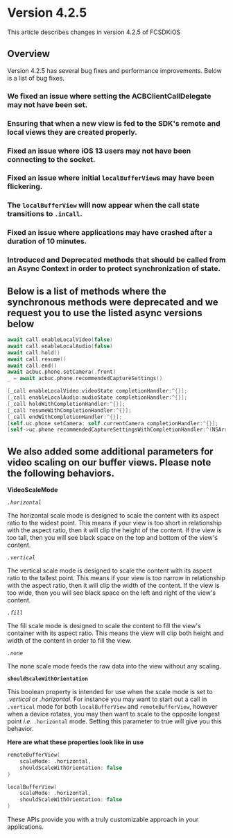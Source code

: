 # Version 4.2.5

This article describes changes in version 4.2.5 of FCSDKiOS

## Overview

Version 4.2.5 has several bug fixes and performance improvements. Below is a list of bug fixes.

### We fixed an issue where setting the ACBClientCallDelegate may not have been set.

### Ensuring that when a new view is fed to the SDK's remote and local views they are created properly.

### Fixed an issue where iOS 13 users may not have been connecting to the socket.

### Fixed an issue where initial `localBufferView`s may have been flickering.

### The `localBufferView` will now appear when the call state transitions to `.inCall`.

### Fixed an issue where applications may have crashed after a duration of 10 minutes. 

### Introduced and Deprecated methods that should be called from an Async Context in order to protect synchronization of state.

## Below is a list of methods where the synchronous methods were deprecated and we request you to use the listed async versions below

```swift
await call.enableLocalVideo(false)
await call.enableLocalAudio(false)
await call.hold()
await call.resume()
await call.end()
await acbuc.phone.setCamera(.front)
_ = await acbuc.phone.recommendedCaptureSettings()
```

```objective-c
[_call enableLocalVideo:videoState completionHandler:^{}];
[_call enableLocalAudio:audioState completionHandler:^{}];
[_call holdWithCompletionHandler:^{}];
[_call resumeWithCompletionHandler:^{}];
[_call endWithCompletionHandler:^{}];
[self.uc.phone setCamera: self.currentCamera completionHandler:^{}];
[self->uc.phone recommendedCaptureSettingsWithCompletionHandler:^(NSArray<ACBVideoCaptureSetting*>* recCaptureSettings) {}];
```

## We also added some additional parameters for video scaling on our buffer views. Please note the following behaviors.

**VideoScaleMode**

*`.horizontal`*

The horizontal scale mode is designed to scale the content with its aspect ratio to the widest point. This means if your view is too short in relationship with the aspect ratio, then it will clip the height of the content. If the view is too tall, then you will see black space on the top and bottom of the view's content. 

*`.vertical`*

The vertical scale mode is designed to scale the content with its aspect ratio to the tallest point. This means if your view is too narrow in relationship with the aspect ratio, then it will clip the width of the content. If the view is too wide, then you will see black space on the left and right of the view's content. 

*`.fill`*

The fill scale mode is designed to scale the content to fill the view's container with its aspect ratio. This means the view will clip both height and width of the content in order to fill the view. 

*`.none`*

The none scale mode feeds the raw data into the view without any scaling.

**`shouldScaleWithOrientation`**

This boolean property is intended for use when the scale mode is set to *.vertical* or *.horizontal*. For instance you may want to start out a call in `.vertical` mode for both `localBufferView` and `remoteBufferView`, however when a device rotates, you may then want to scale to the opposite longest point *i.e.* `.horizontal` mode. Setting this parameter to true will give you this behavior.

**Here are what these properties look like in use**

```swift
remoteBufferView(
    scaleMode: .horizontal,
    shouldScaleWithOrientation: false
)

localBufferView(
    scaleMode: .horizontal,
    shouldScaleWithOrientation: false
)

```

These APIs provide you with a truly customizable approach in your applications. 
